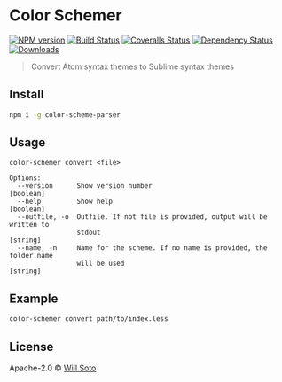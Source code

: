 # Color Schemer

[![NPM version][npm-image]][npm-url]
[![Build Status][travis-image]][travis-url]
[![Coveralls Status][coveralls-image]][coveralls-url]
[![Dependency Status][depstat-image]][depstat-url]
[![Downloads][download-badge]][npm-url]

> Convert Atom syntax themes to Sublime syntax themes

## Install

```sh
npm i -g color-scheme-parser
```

## Usage

```
color-schemer convert <file>

Options:
  --version      Show version number                                   [boolean]
  --help         Show help                                             [boolean]
  --outfile, -o  Outfile. If not file is provided, output will be written to
                 stdout                                                 [string]
  --name, -n     Name for the scheme. If no name is provided, the folder name
                 will be used                                           [string]
```

## Example

```sh
color-schemer convert path/to/index.less
```

## License

Apache-2.0 © [Will Soto](http://github.com/paradox41)

[npm-url]: https://npmjs.org/package/color-scheme-parser
[npm-image]: https://img.shields.io/npm/v/color-scheme-parser.svg?style=flat-square

[travis-url]: https://travis-ci.org/paradox41/color-scheme-parser
[travis-image]: https://img.shields.io/travis/paradox41/color-scheme-parser.svg?style=flat-square

[coveralls-url]: https://coveralls.io/r/paradox41/color-scheme-parser
[coveralls-image]: https://img.shields.io/coveralls/paradox41/color-scheme-parser.svg?style=flat-square

[depstat-url]: https://david-dm.org/paradox41/color-scheme-parser
[depstat-image]: https://david-dm.org/paradox41/color-scheme-parser.svg?style=flat-square

[download-badge]: http://img.shields.io/npm/dm/color-scheme-parser.svg?style=flat-square
